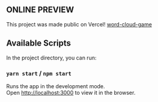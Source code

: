 ## ONLINE PREVIEW

This project was made public on Vercel! [word-cloud-game](https://word-cloud-game.jaroslawniescior.vercel.app/)

## Available Scripts

In the project directory, you can run:

### `yarn start` / `npm start`

Runs the app in the development mode.\
Open [http://localhost:3000](http://localhost:3000) to view it in the browser.

